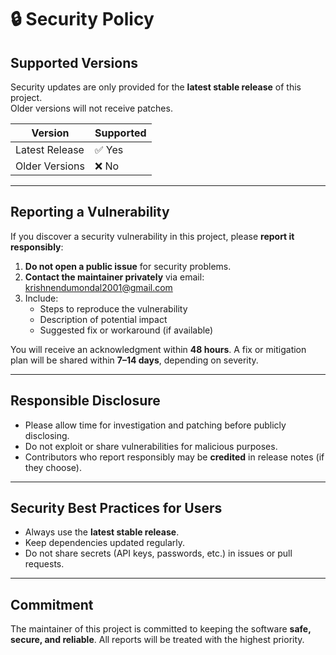 # 🔒 Security Policy

## Supported Versions
Security updates are only provided for the **latest stable release** of this project.  
Older versions will not receive patches.  

| Version         | Supported |
|-----------------|------------|
| Latest Release  | ✅ Yes     |
| Older Versions  | ❌ No      |

---

## Reporting a Vulnerability
If you discover a security vulnerability in this project, please **report it responsibly**:

1. **Do not open a public issue** for security problems.  
2. **Contact the maintainer privately** via email: krishnendumondal2001@gmail.com  
3. Include:  
   - Steps to reproduce the vulnerability  
   - Description of potential impact  
   - Suggested fix or workaround (if available)  

You will receive an acknowledgment within **48 hours**. A fix or mitigation plan will be shared within **7–14 days**, depending on severity.  

---

## Responsible Disclosure
- Please allow time for investigation and patching before publicly disclosing.  
- Do not exploit or share vulnerabilities for malicious purposes.  
- Contributors who report responsibly may be **credited** in release notes (if they choose).  

---

## Security Best Practices for Users
- Always use the **latest stable release**.  
- Keep dependencies updated regularly.  
- Do not share secrets (API keys, passwords, etc.) in issues or pull requests.  

---

## Commitment
The maintainer of this project is committed to keeping the software **safe, secure, and reliable**. All reports will be treated with the highest priority.  
